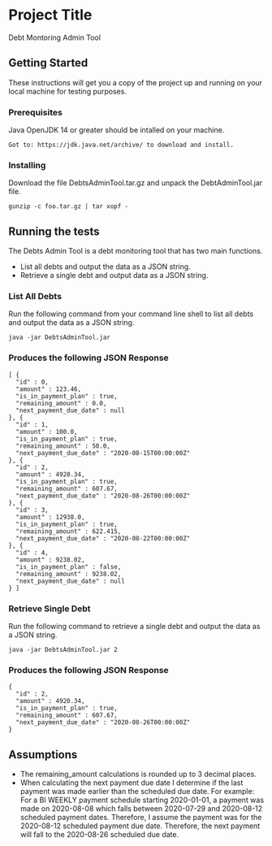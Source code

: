 # Project Title

Debt Montoring Admin Tool

## Getting Started

These instructions will get you a copy of the project up and running on your local machine for testing purposes.

### Prerequisites

Java OpenJDK 14 or greater should be intalled on your machine.

```
Got to: https://jdk.java.net/archive/ to download and install.
```

### Installing

Download the file DebtsAdminTool.tar.gz and unpack the DebtAdminTool.jar file.

```
gunzip -c foo.tar.gz | tar xopf -
```

## Running the tests

The Debts Admin Tool is a debt monitoring tool that has two main functions.

* List all debts and output the data as a JSON string.
* Retrieve a single debt and output data as a JSON string.

### List All Debts

Run the following command from your command line shell to list all debts and output the data as a JSON string.

```
java -jar DebtsAdminTool.jar

```

### Produces the following JSON Response

```
[ {
  "id" : 0,
  "amount" : 123.46,
  "is_in_payment_plan" : true,
  "remaining_amount" : 0.0,
  "next_payment_due_date" : null
}, {
  "id" : 1,
  "amount" : 100.0,
  "is_in_payment_plan" : true,
  "remaining_amount" : 50.0,
  "next_payment_due_date" : "2020-08-15T00:00:00Z"
}, {
  "id" : 2,
  "amount" : 4920.34,
  "is_in_payment_plan" : true,
  "remaining_amount" : 607.67,
  "next_payment_due_date" : "2020-08-26T00:00:00Z"
}, {
  "id" : 3,
  "amount" : 12938.0,
  "is_in_payment_plan" : true,
  "remaining_amount" : 622.415,
  "next_payment_due_date" : "2020-08-22T00:00:00Z"
}, {
  "id" : 4,
  "amount" : 9238.02,
  "is_in_payment_plan" : false,
  "remaining_amount" : 9238.02,
  "next_payment_due_date" : null
} ]

```

### Retrieve Single Debt

Run the following command to retrieve a single debt and output the data as a JSON string.
```
java -jar DebtsAdminTool.jar 2

```
### Produces the following JSON Response
```
{
  "id" : 2,
  "amount" : 4920.34,
  "is_in_payment_plan" : true,
  "remaining_amount" : 607.67,
  "next_payment_due_date" : "2020-08-26T00:00:00Z"
}

```

## Assumptions

* The remaining_amount calculations is rounded up to 3 decimal places.
* When calculating the next payment due date I determine if the last payment was made earlier than the scheduled due date.  For example: For a BI WEEKLY payment schedule starting 2020-01-01, a payment was made on 2020-08-08 which falls between 2020-07-29 and 2020-08-12 scheduled payment dates.  Therefore, I assume the payment was for the 2020-08-12 scheduled payment due date.  Therefore, the next payment will fall to the 2020-08-26 scheduled due date.

